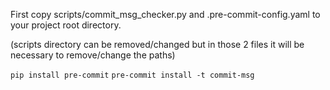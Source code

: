 First copy scripts/commit_msg_checker.py and .pre-commit-config.yaml to your project root directory.

(scripts directory can be removed/changed but in those 2 files it will be necessary to remove/change the paths)

`pip install pre-commit`
`pre-commit install -t commit-msg`

